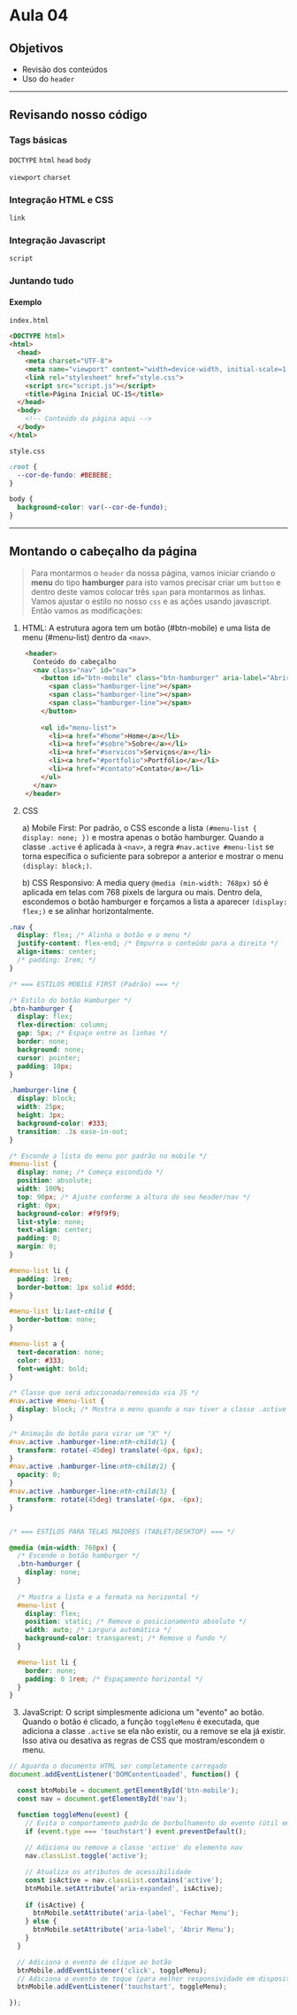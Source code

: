 # Aula 04

## Objetivos

- Revisão dos conteúdos
- Uso do `header`

---

## Revisando nosso código

### Tags básicas

`DOCTYPE`
`html`
`head`
`body`

`viewport`
`charset`

### Integração HTML e CSS

`link`

### Integração Javascript

`script`

### Juntando tudo

#### Exemplo

`index.html`

```html
<DOCTYPE html>
<html>
  <head>
    <meta charset="UTF-8">
    <meta name="viewport" content="width=device-width, initial-scale=1.0">
    <link rel="stylesheet" href="style.css">
    <script src="script.js"></script>
    <title>Página Inicial UC-15</title>
  </head>
  <body>
    <!-- Conteúdo da página aqui -->
  </body>
</html>
```

`style.css`

```css
:root {
  --cor-de-fundo: #BEBEBE;
}

body {
  background-color: var(--cor-de-fundo);
}
```

---

## Montando o cabeçalho da página

> Para montarmos o `header` da nossa página, vamos iniciar criando o **menu** do tipo **hamburger** para isto vamos precisar criar um `button` e dentro deste vamos colocar três `span` para montarmos as linhas. Vamos ajustar o estilo no nosso `css` e as ações usando javascript. Então vamos as modificações:

1) HTML: A estrutura agora tem um botão (#btn-mobile) e uma lista de menu (#menu-list) dentro da `<nav>`.

```html
    <header>
      Conteúdo do cabeçalho    
      <nav class="nav" id="nav">
        <button id="btn-mobile" class="btn-hamburger" aria-label="Abrir Menu" aria-haspopup="true" aria-controls="menu-list" aria-expanded="false">
          <span class="hamburger-line"></span>
          <span class="hamburger-line"></span>
          <span class="hamburger-line"></span>
        </button>
        
        <ul id="menu-list">
          <li><a href="#home">Home</a></li>
          <li><a href="#sobre">Sobre</a></li>
          <li><a href="#servicos">Serviços</a></li>
          <li><a href="#portfolio">Portfólio</a></li>
          <li><a href="#contato">Contato</a></li>
        </ul>
      </nav>
    </header>
```

2) CSS

    a) Mobile First: Por padrão, o CSS esconde a lista `(#menu-list { display: none; })` e mostra apenas o botão hamburger. Quando a classe `.active` é aplicada à `<nav>`, a regra `#nav.active #menu-list` se torna específica o suficiente para sobrepor a anterior e mostrar o menu `(display: block;)`.

    b) CSS Responsivo: A media query `@media (min-width: 768px)` só é aplicada em telas com 768 pixels de largura ou mais. Dentro dela, escondemos o botão hamburger e forçamos a lista a aparecer `(display: flex;)` e se alinhar horizontalmente.

```css
.nav {
  display: flex; /* Alinha o botão e o menu */
  justify-content: flex-end; /* Empurra o conteúdo para a direita */
  align-items: center;
  /* padding: 1rem; */
}

/* === ESTILOS MOBILE FIRST (Padrão) === */

/* Estilo do botão Hamburger */
.btn-hamburger {
  display: flex;
  flex-direction: column;
  gap: 5px; /* Espaço entre as linhas */
  border: none;
  background: none;
  cursor: pointer;
  padding: 10px;
}

.hamburger-line {
  display: block;
  width: 25px;
  height: 3px;
  background-color: #333;
  transition: .3s ease-in-out;
}

/* Esconde a lista do menu por padrão no mobile */
#menu-list {
  display: none; /* Começa escondido */
  position: absolute;
  width: 100%;
  top: 90px; /* Ajuste conforme a altura do seu header/nav */
  right: 0px;
  background-color: #f9f9f9;
  list-style: none;
  text-align: center;
  padding: 0;
  margin: 0;
}

#menu-list li {
  padding: 1rem;
  border-bottom: 1px solid #ddd;
}

#menu-list li:last-child {
  border-bottom: none;
}

#menu-list a {
  text-decoration: none;
  color: #333;
  font-weight: bold;
}

/* Classe que será adicionada/removida via JS */
#nav.active #menu-list {
  display: block; /* Mostra o menu quando a nav tiver a classe .active */
}

/* Animação do botão para virar um "X" */
#nav.active .hamburger-line:nth-child(1) {
  transform: rotate(-45deg) translate(-6px, 6px);
}
#nav.active .hamburger-line:nth-child(2) {
  opacity: 0;
}
#nav.active .hamburger-line:nth-child(3) {
  transform: rotate(45deg) translate(-6px, -6px);
}


/* === ESTILOS PARA TELAS MAIORES (TABLET/DESKTOP) === */

@media (min-width: 768px) {
  /* Esconde o botão hamburger */
  .btn-hamburger {
    display: none;
  }
  
  /* Mostra a lista e a formata na horizontal */
  #menu-list {
    display: flex;
    position: static; /* Remove o posicionamento absoluto */
    width: auto; /* Largura automática */
    background-color: transparent; /* Remove o fundo */
  }

  #menu-list li {
    border: none;
    padding: 0 1rem; /* Espaçamento horizontal */
  }
}
```

3) JavaScript: O script simplesmente adiciona um "evento" ao botão. Quando o botão é clicado, a função `toggleMenu` é executada, que adiciona a classe `.active` se ela não existir, ou a remove se ela já existir. Isso ativa ou desativa as regras de CSS que mostram/escondem o menu.

```js
// Aguarda o documento HTML ser completamente carregado
document.addEventListener('DOMContentLoaded', function() {

  const btnMobile = document.getElementById('btn-mobile');
  const nav = document.getElementById('nav');

  function toggleMenu(event) {
    // Evita o comportamento padrão de borbulhamento do evento (útil em formulários)
    if (event.type === 'touchstart') event.preventDefault();
    
    // Adiciona ou remove a classe 'active' do elemento nav
    nav.classList.toggle('active');

    // Atualiza os atributos de acessibilidade
    const isActive = nav.classList.contains('active');
    btnMobile.setAttribute('aria-expanded', isActive);
    
    if (isActive) {
      btnMobile.setAttribute('aria-label', 'Fechar Menu');
    } else {
      btnMobile.setAttribute('aria-label', 'Abrir Menu');
    }
  }

  // Adiciona o evento de clique ao botão
  btnMobile.addEventListener('click', toggleMenu);
  // Adiciona o evento de toque (para melhor responsividade em dispositivos móveis)
  btnMobile.addEventListener('touchstart', toggleMenu);

});
```

